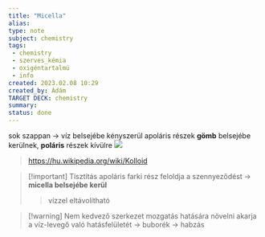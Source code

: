 ```yaml
---
title: "Micella"
alias: 
type: note
subject: chemistry
tags:
 - chemistry
 - szerves_kémia
 - oxigéntartalmú
 - info
created: 2023.02.08 10:29
created_by: Ádám
TARGET DECK: chemistry
summary: 
status: done
---
```

sok szappan → víz belsejébe kényszerül
apoláris részek **gömb** belsejébe kerülnek, **poláris** részek kívülre
![](https://upload.wikimedia.org/wikipedia/commons/thumb/5/57/Micelle_scheme-hu.svg/1280px-Micelle_scheme-hu.svg.png)
>https://hu.wikipedia.org/wiki/Kolloid

>[!important] Tisztítás
>apoláris farki rész feloldja a szennyeződést → **micella belsejébe kerül**
>>vízzel eltávolítható

>[!warning] Nem kedvező szerkezet
>mozgatás hatására növelni akarja a víz-levegő való hatásfelületét → buborék → habzás

